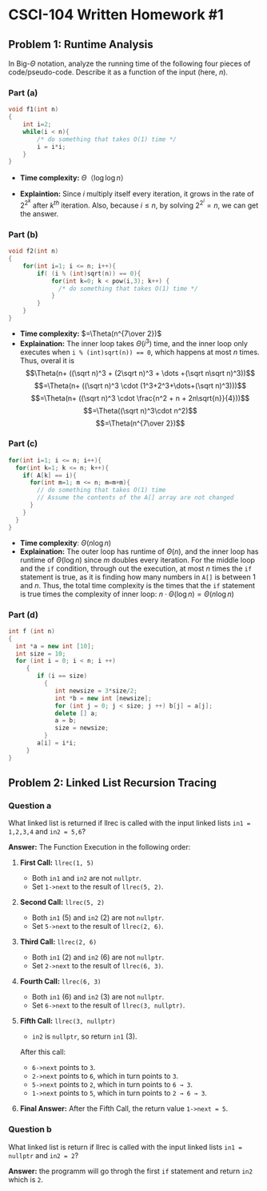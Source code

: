 # CSCI-104 Written Homework #1
## Problem 1: Runtime Analysis

In Big-$Θ$ notation, analyze the running time of the following four pieces of code/pseudo-code. Describe it as a function of the input (here, $n$).

### Part (a)
  
```C++
void f1(int n)
{
    int i=2;
    while(i < n){
        /* do something that takes O(1) time */
        i = i*i;
    }
}
```

- **Time complexity:** $\Theta（\log \log n）$

- **Explaintion:** Since $i$ multiply itself every iteration, it grows in the rate of $2^{2^k}$ after $k^{th}$ iteration. Also, because $i \le n$, by solving $2^{2^i}=n$, we can get the answer.

### Part (b)

```C++
void f2(int n)
{
    for(int i=1; i <= n; i++){
        if( (i % (int)sqrt(n)) == 0){
            for(int k=0; k < pow(i,3); k++) {
              /* do something that takes O(1) time */
            }
        }
    }
}
```

- **Time complexity:** $=\Theta(n^{7\over 2})$
- **Explaination:** The inner loop takes $\Theta(i^3)$ time, and the inner loop only executes when `i % (int)sqrt(n)) == 0`, which happens at most $n$ times. Thus, overal it is
  $$\Theta(n+ ((\sqrt n)^3 + (2\sqrt n)^3 + \dots +(\sqrt n\sqrt n)^3))$$ 
  $$=\Theta(n+ ((\sqrt n)^3 \cdot (1^3+2^3+\dots+(\sqrt n)^3)))$$
  $$=\Theta(n+ ((\sqrt n)^3 \cdot \frac{n^2 + n + 2n\sqrt{n}}{4}))$$
  $$=\Theta((\sqrt n)^3\cdot n^2)$$
  $$=\Theta(n^{7\over 2})$$

### Part (c)

```C++
for(int i=1; i <= n; i++){
  for(int k=1; k <= n; k++){
    if( A[k] == i){
      for(int m=1; m <= n; m=m+m){
        // do something that takes O(1) time
        // Assume the contents of the A[] array are not changed
      }
    }
  }
}
```

- **Time complexity**: $\Theta(n \log n)$
- **Explaination:** The outer loop has runtime of $\Theta(n)$, and the inner loop has runtime of $\Theta(\log n)$ since $m$ doubles every iteration. For the middle loop and the `if` condition, through out the execution, at most $n$ times the `if` statement is true, as it is finding how many numbers in `A[]` is between $1$ and $n$. Thus, the total time complexity is the times that the `if` statement is true times the complexity of inner loop: $n \cdot \Theta(\log n) = \Theta(n \log n)$

### Part (d)

```C++
int f (int n)
{
  int *a = new int [10];
  int size = 10;
  for (int i = 0; i < n; i ++) 
     {
        if (i == size)
          {  
             int newsize = 3*size/2;
             int *b = new int [newsize];
             for (int j = 0; j < size; j ++) b[j] = a[j];
             delete [] a;
             a = b;
             size = newsize;
          }
        a[i] = i*i;
     }
}
```

## Problem 2: Linked List Recursion Tracing

### Question a

What linked list is returned if llrec is called with the input linked lists `in1 = 1,2,3,4` and `in2 = 5,6`?

**Answer:**
The Function Execution in the following order:

1. **First Call:** `llrec(1, 5)`
   - Both `in1` and `in2` are not `nullptr`.
   - Set `1->next` to the result of `llrec(5, 2)`.
   
2. **Second Call:** `llrec(5, 2)`
   - Both `in1` (5) and `in2` (2) are not `nullptr`.
   - Set `5->next` to the result of `llrec(2, 6)`.

3. **Third Call:** `llrec(2, 6)`
   - Both `in1` (2) and `in2` (6) are not `nullptr`.
   - Set `2->next` to the result of `llrec(6, 3)`.

4. **Fourth Call:** `llrec(6, 3)`
   - Both `in1` (6) and `in2` (3) are not `nullptr`.
   - Set `6->next` to the result of `llrec(3, nullptr)`.

5. **Fifth Call:** `llrec(3, nullptr)`
   - `in2` is `nullptr`, so return `in1` (3).

   After this call:
   - `6->next` points to `3`.
   - `2->next` points to `6`, which in turn points to `3`.
   - `5->next` points to `2`, which in turn points to `6 → 3`.
   - `1->next` points to `5`, which in turn points to `2 → 6 → 3`.

6. **Final Answer:** After the Fifth Call, the return value `1->next = 5`.

### Question b

What linked list is return if llrec is called with the input linked lists `in1 = nullptr` and `in2 = 2`?

**Answer:** the programm will go throgh the first `if` statement and return `in2` which is `2`.
